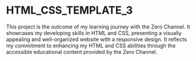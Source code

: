 # HTML_CSS_TEMPLATE_3
This project is the outcome of my learning journey with the Zero Channel. It showcases my developing skills in HTML and CSS, presenting a visually appealing and well-organized website with a responsive design.  It reflects my commitment to enhancing my HTML and CSS abilities through the accessible educational content provided by the Zero Channel.
